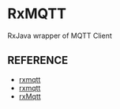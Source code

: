 # RxMQTT
RxJava wrapper of MQTT Client

## REFERENCE
- [rxmqtt](https://github.com/patrickvankann/rxmqtt)
- [rxmqtt](https://github.com/eliasbagley/rxmqtt)
- [rxMqtt](https://github.com/xudshen/rxMqtt)
